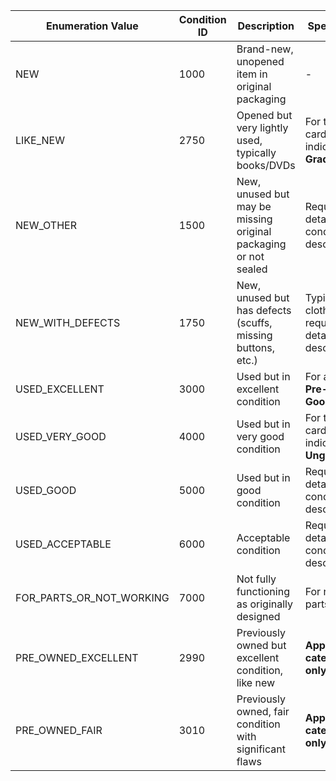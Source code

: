 

| Enumeration Value | Condition ID | Description | Special Notes |
|---|---|---|---|
| NEW | 1000 | Brand-new, unopened item in original packaging | - |
| LIKE_NEW | 2750 | Opened but very lightly used, typically books/DVDs | For trading cards: indicates **Graded** |
| NEW_OTHER | 1500 | New, unused but may be missing original packaging or not sealed | Requires detailed condition description |
| NEW_WITH_DEFECTS | 1750 | New, unused but has defects (scuffs, missing buttons, etc.) | Typically for clothing/shoes; requires detailed description |
| USED_EXCELLENT | 3000 | Used but in excellent condition | For apparel: **Pre-owned - Good** |
| USED_VERY_GOOD | 4000 | Used but in very good condition | For trading cards: indicates **Ungraded** |
| USED_GOOD | 5000 | Used but in good condition | Requires detailed condition description |
| USED_ACCEPTABLE | 6000 | Acceptable condition | Requires detailed condition description |
| FOR_PARTS_OR_NOT_WORKING | 7000 | Not fully functioning as originally designed | For repair or parts use |
| PRE_OWNED_EXCELLENT | 2990 | Previously owned but excellent condition, like new | **Apparel categories only** |
| PRE_OWNED_FAIR | 3010 | Previously owned, fair condition with significant flaws | **Apparel categories only** |

